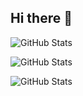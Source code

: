 ## Hi there 👋

![GitHub Stats](https://github-readme-stats.vercel.app/api?username=johnzhou1210&theme=default&show_icons=true&hide_border=true&count_private=true)

![GitHub Stats](https://github-readme-stats.vercel.app/api/top-langs/?username=johnzhou1210&theme=default&show_icons=true&hide_border=true&layout=compact)

![GitHub Stats](https://streak-stats.demolab.com?user=johnzhou1210&theme=default&hide_border=true)

<!--
**johnzhou1210/johnzhou1210** is a ✨ _special_ ✨ repository because its `README.md` (this file) appears on your GitHub profile.

Here are some ideas to get you started:

- 🔭 I’m currently working on ...
- 🌱 I’m currently learning ...
- 👯 I’m looking to collaborate on ...
- 🤔 I’m looking for help with ...
- 💬 Ask me about ...
- 📫 How to reach me: ...
- 😄 Pronouns: ...
- ⚡ Fun fact: ...
-->
